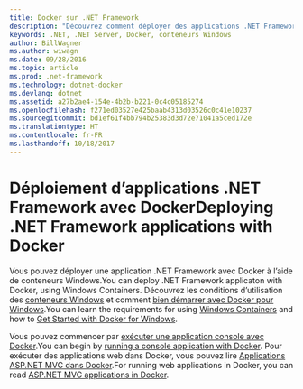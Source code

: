 ```yaml
---
title: Docker sur .NET Framework
description: "Découvrez comment déployer des applications .NET Framework avec Docker en utilisant des conteneurs Windows."
keywords: .NET, .NET Server, Docker, conteneurs Windows
author: BillWagner
ms.author: wiwagn
ms.date: 09/28/2016
ms.topic: article
ms.prod: .net-framework
ms.technology: dotnet-docker
ms.devlang: dotnet
ms.assetid: a27b2ae4-154e-4b2b-b221-0c4c05185274
ms.openlocfilehash: f271ed03527e425baab4313d03526c0c41e10237
ms.sourcegitcommit: bd1ef61f4bb794b25383d3d72e71041a5ced172e
ms.translationtype: HT
ms.contentlocale: fr-FR
ms.lasthandoff: 10/18/2017
---
```

# <a name="deploying-net-framework-applications-with-docker"></a><span data-ttu-id="03569-104">Déploiement d’applications .NET Framework avec Docker</span><span class="sxs-lookup"><span data-stu-id="03569-104">Deploying .NET Framework applications with Docker</span></span>

<span data-ttu-id="03569-105">Vous pouvez déployer une application .NET Framework avec Docker à l’aide de conteneurs Windows.</span><span class="sxs-lookup"><span data-stu-id="03569-105">You can deploy .NET Framework applicaton with Docker, using Windows Containers.</span></span> <span data-ttu-id="03569-106">Découvrez les conditions d’utilisation des [conteneurs Windows](https://msdn.microsoft.com/virtualization/windowscontainers/about/about_overview) et comment [bien démarrer avec Docker pour Windows](https://docs.docker.com/docker-for-windows/).</span><span class="sxs-lookup"><span data-stu-id="03569-106">You can learn the requirements for using [Windows Containers](https://msdn.microsoft.com/virtualization/windowscontainers/about/about_overview) and how to [Get Started with Docker for Windows](https://docs.docker.com/docker-for-windows/).</span></span> 

<span data-ttu-id="03569-107">Vous pouvez commencer par [exécuter une application console avec Docker](console.md).</span><span class="sxs-lookup"><span data-stu-id="03569-107">You can begin by [running a console application with Docker](console.md).</span></span>
<span data-ttu-id="03569-108">Pour exécuter des applications web dans Docker, vous pouvez lire [Applications ASP.NET MVC dans Docker](/aspnet/mvc/overview/deployment/docker-aspnetmvc).</span><span class="sxs-lookup"><span data-stu-id="03569-108">For running web applications in Docker, you can read [ASP.NET MVC applications in Docker](/aspnet/mvc/overview/deployment/docker-aspnetmvc).</span></span>
